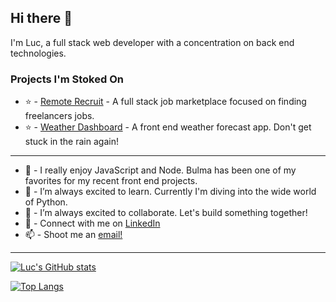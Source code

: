 ## Hi there 👋

I'm Luc, a full stack web developer with a concentration on back end technologies.

### Projects I'm Stoked On

- ⭐ - [Remote Recruit](https://remote-recruit.herokuapp.com) - A full stack job marketplace focused on finding freelancers jobs.
- ⭐ - [Weather Dashboard](https://lbburnsy.github.io/weather-dashboard) - A front end weather forecast app. Don't get stuck in the rain again!
___

- 🔭 - I really enjoy JavaScript and Node. Bulma has been one of my favorites for my recent front end projects.
- 🌱 - I’m always excited to learn. Currently I'm diving into the wide world of Python.
- 👯 - I’m always excited to collaborate. Let's build something together!
- 💬 - Connect with me on [LinkedIn](https://www.linkedin.com/in/luc-burns/)
- 📫 - Shoot me an [email!](mailto:burnsluc@gmail.com)

___

[![Luc's GitHub stats](https://github-readme-stats.vercel.app/api?username=lbburnsy&hide_rank=true&hide=stars&hide_title=true&theme=nightowl&show_icons=true)](https://github.com/anuraghazra/github-readme-stats)

[![Top Langs](https://github-readme-stats.vercel.app/api/top-langs/?username=lbburnsy&layout=compact&theme=nightowl)](https://github.com/anuraghazra/github-readme-stats)


<!--
**lbburnsy/lbburnsy** is a ✨ _special_ ✨ repository because its `README.md` (this file) appears on your GitHub profile.
Here are some ideas to get you started:
- 🤔 I’m looking for help with ...
- 💬 Ask me about ...
- 😄 Pronouns: ...
- ⚡ Fun fact: ...
-->
